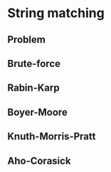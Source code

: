 # String matching

## Problem

## Brute-force

## Rabin-Karp

## Boyer-Moore

## Knuth-Morris-Pratt

## Aho-Corasick


